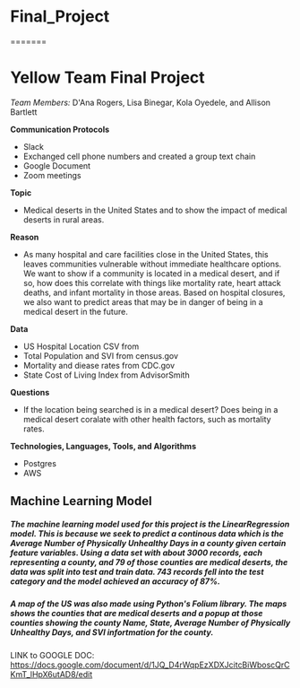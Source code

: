 
# Final_Project

=======
# Yellow Team Final Project
*Team Members:* D'Ana Rogers, Lisa Binegar, Kola Oyedele, and Allison Bartlett


**Communication Protocols**
- Slack
- Exchanged cell phone numbers and created a group text chain
- Google Document 
- Zoom meetings

**Topic**
- Medical deserts in the United States and to show the impact of medical deserts in rural areas. 

**Reason**
- As many hospital and care facilities close in the United States, this leaves communities vulnerable without immediate healthcare options. We want to show if a community is located in a medical desert, and if so, how does this correlate with things like mortality rate, heart attack deaths, and infant mortality in those areas. Based on hospital closures, we also want to predict areas that may be in danger of being in a medical desert in the future. 

**Data**
- US Hospital Location CSV from 
- Total Population and SVI from census.gov 
- Mortality and diease rates from CDC.gov
- State Cost of Living Index from AdvisorSmith

**Questions**
- If the location being searched is in a medical desert? Does being in a medical desert coralate with other health factors, such as mortality rates. 

**Technologies, Languages, Tools, and Algorithms**
- Postgres
- AWS

## Machine Learning Model

##### The machine learning model used for this project is the LinearRegression model. This is because we seek to predict a continous data which is the Average Number of Physically Unhealthy Days in a county given certain feature variables. Using a data set with about 3000 records, each representing a county, and 79 of those counties are medical deserts, the data was split into test and train data. 743 records fell into the test category and the model achieved an accuracy of 87%. 
##### A map of the US was also made using Python's Folium library. The maps shows the counties that are medical deserts and a popup at those counties showing the county Name, State, Average Number of Physically Unhealthy Days, and SVI infortmation for the county. 


LINK to GOOGLE DOC: 
https://docs.google.com/document/d/1JQ_D4rWqpEzXDXJcitcBiWboscQrCKmT_lHpX6utAD8/edit
